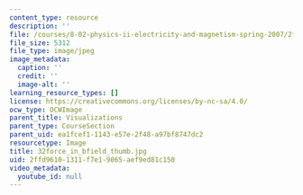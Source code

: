 ```yaml
---
content_type: resource
description: ''
file: /courses/8-02-physics-ii-electricity-and-magnetism-spring-2007/2ffd96101311f7e19065aef9ed81c150_32force_in_bfield_thumb.jpg
file_size: 5312
file_type: image/jpeg
image_metadata:
  caption: ''
  credit: ''
  image-alt: ''
learning_resource_types: []
license: https://creativecommons.org/licenses/by-nc-sa/4.0/
ocw_type: OCWImage
parent_title: Visualizations
parent_type: CourseSection
parent_uid: ea1fcef1-1143-e57e-2f48-a97bf8747dc2
resourcetype: Image
title: 32force_in_bfield_thumb.jpg
uid: 2ffd9610-1311-f7e1-9065-aef9ed81c150
video_metadata:
  youtube_id: null
---
```

